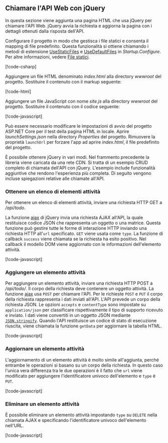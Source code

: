 ## <a name="call-the-web-api-with-jquery"></a>Chiamare l'API Web con jQuery

In questa sezione viene aggiunta una pagina HTML che usa jQuery per chiamare l'API Web. jQuery avvia la richiesta e aggiorna la pagina con i dettagli ottenuti dalla risposta dell'API.

Configurare il progetto in modo che gestisca i file statici e consenta il mapping di file predefinito. Questa funzionalità si ottiene chiamando i metodi di estensione [UseStaticFiles](/dotnet/api/microsoft.aspnetcore.builder.staticfileextensions.usestaticfiles#Microsoft_AspNetCore_Builder_StaticFileExtensions_UseStaticFiles_Microsoft_AspNetCore_Builder_IApplicationBuilder_) e [UseDefaultFiles](/dotnet/api/microsoft.aspnetcore.builder.defaultfilesextensions.usedefaultfiles#Microsoft_AspNetCore_Builder_DefaultFilesExtensions_UseDefaultFiles_Microsoft_AspNetCore_Builder_IApplicationBuilder_) in *Startup.Configure*. Per altre informazioni, vedere [File statici](xref:fundamentals/static-files).

[!code-csharp[](../../tutorials/first-web-api/samples/2.0/TodoApi/Startup2.cs?name=snippet_Configure&highlight=3-4)]

Aggiungere un file HTML denominato *index.html* alla directory *wwwroot* del progetto. Sostituire il contenuto con il markup seguente:

[!code-html[](../../tutorials/first-web-api/samples/2.0/TodoApi/wwwroot/index.html)]

Aggiungere un file JavaScript con nome *site.js* alla directory *wwwroot* del progetto. Sostituire il contenuto con il codice seguente:

[!code-javascript[](../../tutorials/first-web-api/samples/2.0/TodoApi/wwwroot/site.js?name=snippet_SiteJs)]

Può essere necessario modificare le impostazioni di avvio del progetto ASP.NET Core per il test della pagina HTML in locale. Aprire *launchSettings.json* nella directory *Properties* del progetto. Rimuovere la proprietà `launchUrl` per forzare l'app ad aprire *index.html*, il file predefinito del progetto.

È possibile ottenere jQuery in vari modi. Nel frammento precedente la libreria viene caricata da una rete CDN. Si tratta di un esempio CRUD completo di chiamata dell'API con jQuery. L'esempio include funzionalità aggiuntive che rendono l'esperienza più completa. Di seguito vengono incluse spiegazioni relative alle chiamate all'API.

### <a name="get-a-list-of-to-do-items"></a>Ottenere un elenco di elementi attività

Per ottenere un elenco di elementi attività, inviare una richiesta HTTP GET a */api/todo*.

La funzione [ajax](https://api.jquery.com/jquery.ajax/) di jQuery invia una richiesta AJAX all'API, la quale restituisce codice JSON che rappresenta un oggetto o una matrice. Questa funzione può gestire tutte le forme di interazione HTTP inviando una richiesta HTTP all'`url` specificato. `GET` viene usata come `type`. La funzione di callback `success` viene chiamata se la richiesta ha esito positivo. Nel callback il modello DOM viene aggiornato con le informazioni dell'elemento attività.

[!code-javascript[](../../tutorials/first-web-api/samples/2.0/TodoApi/wwwroot/site.js?name=snippet_GetData)]

### <a name="add-a-to-do-item"></a>Aggiungere un elemento attività

Per aggiungere un elemento attività, inviare una richiesta HTTP POST a */api/todo/*. Il corpo della richiesta deve contenere un oggetto attività. La funzione [ajax](https://api.jquery.com/jquery.ajax/) usa `POST` per chiamare l'API. Per le richieste `POST` e `PUT` il corpo della richiesta rappresenta i dati inviati all'API. L'API prevede un corpo della richiesta JSON. Le opzioni `accepts` e `contentType` sono impostate su `application/json` per classificare rispettivamente il tipo di supporto ricevuto e inviato. I dati viene convertiti in un oggetto JSON mediante [`JSON.stringify`](https://developer.mozilla.org/docs/Web/JavaScript/Reference/Global_Objects/JSON/stringify). Quando l'API restituisce un codice di stato di esecuzione riuscita, viene chiamata la funzione `getData` per aggiornare la tabella HTML.

[!code-javascript[](../../tutorials/first-web-api/samples/2.0/TodoApi/wwwroot/site.js?name=snippet_AddItem)]

### <a name="update-a-to-do-item"></a>Aggiornare un elemento attività

L'aggiornamento di un elemento attività è molto simile all'aggiunta, perché entrambe le operazioni si basano su un corpo della richiesta. In questo caso l'unica vera differenza tra le due operazioni è il fatto che `url` viene modificato per aggiungere l'identificatore univoco dell'elemento e `type` è `PUT`.

[!code-javascript[](../../tutorials/first-web-api/samples/2.0/TodoApi/wwwroot/site.js?name=snippet_AjaxPut)]

### <a name="delete-a-to-do-item"></a>Eliminare un elemento attività

È possibile eliminare un elemento attività impostando `type` su `DELETE` nella chiamata AJAX e specificando l'identificatore univoco dell'elemento nell'URL.

[!code-javascript[](../../tutorials/first-web-api/samples/2.0/TodoApi/wwwroot/site.js?name=snippet_AjaxDelete)]
